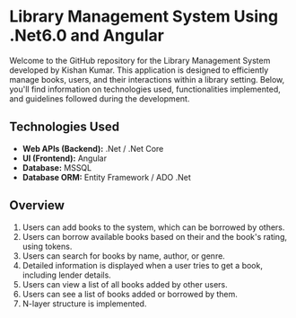 # Library Management System Using .Net6.0 and Angular

Welcome to the GitHub repository for the Library Management System developed by Kishan Kumar. This application is designed to efficiently manage books, users, and their interactions within a library setting. Below, you'll find information on technologies used, functionalities implemented, and guidelines followed during the development.

## Technologies Used

- **Web APIs (Backend):** .Net / .Net Core
- **UI (Frontend):** Angular
- **Database:** MSSQL
- **Database ORM:** Entity Framework / ADO .Net

## Overview

1. Users can add books to the system, which can be borrowed by others.
2. Users can borrow available books based on their and the book's rating, using tokens.
3. Users can search for books by name, author, or genre.
4. Detailed information is displayed when a user tries to get a book, including lender details.
5. Users can view a list of all books added by other users.
6. Users can see a list of books added or borrowed by them.
7. N-layer structure is implemented.
